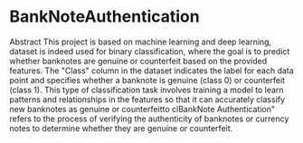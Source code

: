 # BankNoteAuthentication
Abstract
This project is based on machine learning and deep learning, dataset is indeed used for binary classification, where the goal is to predict whether banknotes are genuine or counterfeit based on the provided features. The "Class" column in the dataset indicates the label for each data point and specifies whether a banknote is genuine (class 0) or counterfeit (class 1). This type of classification task involves training a model to learn patterns and relationships in the features so that it can accurately classify new banknotes as genuine or counterfeitto clBankNote Authentication" refers to the process of verifying the authenticity of banknotes or currency notes to determine whether they are genuine or counterfeit.